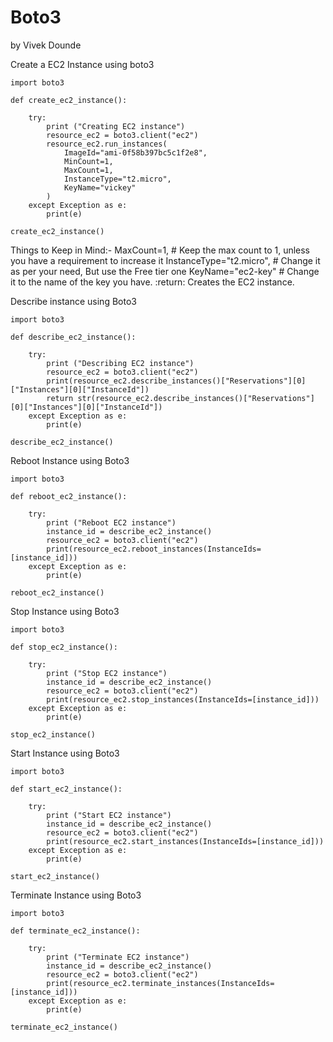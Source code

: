# Boto3
by Vivek Dounde

Create a EC2 Instance using boto3
```
import boto3

def create_ec2_instance():

    try:
        print ("Creating EC2 instance")
        resource_ec2 = boto3.client("ec2")
        resource_ec2.run_instances(
            ImageId="ami-0f58b397bc5c1f2e8",
            MinCount=1,
            MaxCount=1,
            InstanceType="t2.micro",
            KeyName="vickey"
        )
    except Exception as e:
        print(e)

create_ec2_instance()
```
Things to Keep in Mind:-
MaxCount=1, # Keep the max count to 1, unless you have a requirement to increase it
InstanceType="t2.micro", # Change it as per your need, But use the Free tier one
KeyName="ec2-key" # Change it to the name of the key you have.
:return: Creates the EC2 instance.

Describe instance using Boto3

```
import boto3

def describe_ec2_instance():

    try:
        print ("Describing EC2 instance")
        resource_ec2 = boto3.client("ec2")
        print(resource_ec2.describe_instances()["Reservations"][0]["Instances"][0]["InstanceId"])
        return str(resource_ec2.describe_instances()["Reservations"][0]["Instances"][0]["InstanceId"])
    except Exception as e:
        print(e)

describe_ec2_instance()
```
Reboot Instance using Boto3
```
import boto3

def reboot_ec2_instance():

    try:
        print ("Reboot EC2 instance")
        instance_id = describe_ec2_instance()
        resource_ec2 = boto3.client("ec2")
        print(resource_ec2.reboot_instances(InstanceIds=[instance_id]))
    except Exception as e:
        print(e)

reboot_ec2_instance()
```
Stop Instance using Boto3
```
import boto3

def stop_ec2_instance():

    try:
        print ("Stop EC2 instance")
        instance_id = describe_ec2_instance()
        resource_ec2 = boto3.client("ec2")
        print(resource_ec2.stop_instances(InstanceIds=[instance_id]))
    except Exception as e:
        print(e)

stop_ec2_instance()
```
Start Instance using Boto3
```
import boto3

def start_ec2_instance():

    try:
        print ("Start EC2 instance")
        instance_id = describe_ec2_instance()
        resource_ec2 = boto3.client("ec2")
        print(resource_ec2.start_instances(InstanceIds=[instance_id]))
    except Exception as e:
        print(e)

start_ec2_instance()
```
Terminate Instance using Boto3
```
import boto3

def terminate_ec2_instance():

    try:
        print ("Terminate EC2 instance")
        instance_id = describe_ec2_instance()
        resource_ec2 = boto3.client("ec2")
        print(resource_ec2.terminate_instances(InstanceIds=[instance_id]))
    except Exception as e:
        print(e)

terminate_ec2_instance()
```
